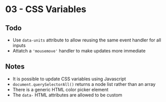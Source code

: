# 03 - CSS Variables

## Todo

- Use `data-units` attribute to allow reusing the same event handler for all inputs
- Attatch a `'mousemove'` handler to make updates more immediate 

## Notes

- It is possible to update CSS variables using Javascript
- `document.querySelectorAll()` returns a node list rather than an array
- There is a generic HTML color picker element
- The `data-` HTML attributes are allowed to be custom
